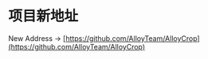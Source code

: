 # 项目新地址

New Address -> [https://github.com/AlloyTeam/AlloyCrop](https://github.com/AlloyTeam/AlloyCrop)
